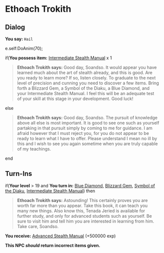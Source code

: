 # Ethoach Trokith


## Dialog

**You say:** `Hail`



e.self:DoAnim(70);


if(**You possess item:**  [Intermediate Stealth Manual](/item/28793) x 1



>**Ethoach Trokith says:** Good day, Soandso. It would appear you have learned much about the art of stealth already, and this is good. Are you ready to learn more? If so, listen closely. To graduate to the next level of precision and cunning you need to discover a few items. Bring forth a Blizzard Gem, a Symbol of the Diaku, a Blue Diamond, and your Intermediate Stealth Manual. I feel this will be an adequate test of your skill at this stage in your development. Good luck!


else



>**Ethoach Trokith says:** Good day, Soandso. The pursuit of knowledge above all else is most important. It is good to see one such as yourself partaking in that pursuit simply by coming to me for guidance. I am afraid however that I must reject you, for you do not appear to be ready to learn what I have to offer. Please understand I mean no ill by this and I wish to see you again sometime when you are truly capable of my teachings.

end

## Turn-Ins



if(**Your level** > 19 and  **You turn in:** [Blue Diamond](/item/22503), [Blizzard Gem](/item/9423), [Symbol of the Diaku](/item/26709), [Intermediate Stealth Manual](/item/28793)) then


>**Ethoach Trokith says:** Astounding! This certainly proves you are worth far more than you appear. Take this book, it can teach you many new things. Also know this, Tenada Jeried is available for further study, and only for advanced students such as yourself. Be sure to visit him and tell him you are interested in learning from him. Take care, Soandso.





 **You receive:**  [Advanced Stealth Manual](/item/28794) (+500000 exp)

**This NPC *should* return incorrect items given.**
